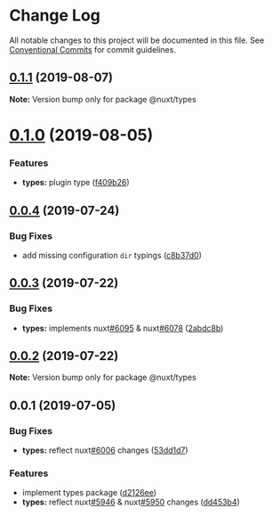 # Change Log

All notable changes to this project will be documented in this file.
See [Conventional Commits](https://conventionalcommits.org) for commit guidelines.

## [0.1.1](https://github.com/nuxt/typescript/compare/@nuxt/types@0.1.0...@nuxt/types@0.1.1) (2019-08-07)

**Note:** Version bump only for package @nuxt/types





# [0.1.0](https://github.com/nuxt/typescript/compare/@nuxt/types@0.0.4...@nuxt/types@0.1.0) (2019-08-05)


### Features

* **types:** plugin type ([f409b26](https://github.com/nuxt/typescript/commit/f409b26))





## [0.0.4](https://github.com/nuxt/typescript/compare/@nuxt/types@0.0.3...@nuxt/types@0.0.4) (2019-07-24)


### Bug Fixes

* add missing configuration `dir` typings ([c8b37d0](https://github.com/nuxt/typescript/commit/c8b37d0))





## [0.0.3](https://github.com/nuxt/typescript/compare/@nuxt/types@0.0.2...@nuxt/types@0.0.3) (2019-07-22)


### Bug Fixes

* **types:** implements nuxt[#6095](https://github.com/nuxt/typescript/issues/6095) & nuxt[#6078](https://github.com/nuxt/typescript/issues/6078) ([2abdc8b](https://github.com/nuxt/typescript/commit/2abdc8b))





## [0.0.2](https://github.com/nuxt/typescript/compare/@nuxt/types@0.0.1...@nuxt/types@0.0.2) (2019-07-22)

**Note:** Version bump only for package @nuxt/types





## 0.0.1 (2019-07-05)


### Bug Fixes

* **types:** reflect nuxt[#6006](https://github.com/nuxt/typescript/issues/6006) changes ([53dd1d7](https://github.com/nuxt/typescript/commit/53dd1d7))


### Features

* implement types package ([d2126ee](https://github.com/nuxt/typescript/commit/d2126ee))
* **types:** reflect nuxt[#5946](https://github.com/nuxt/typescript/issues/5946) & nuxt[#5950](https://github.com/nuxt/typescript/issues/5950) changes ([dd453b4](https://github.com/nuxt/typescript/commit/dd453b4))
